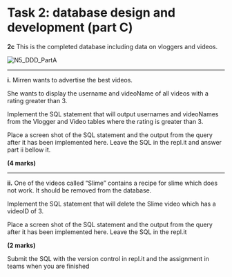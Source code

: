 # Task 2: database design and development (part C) 

**2c** This is the completed database including data on vloggers and videos. 

![N5_DDD_PartA](https://storage.googleapis.com/replit/images/1614683326790_d97d1fd66cf2aea28db73cffc873e2ed.png)

***

**i.** Mirren wants to advertise the best videos. 
	
She wants to display the username and videoName of all videos with a rating greater than 3. 
	
Implement the SQL statement that will output usernames and videoNames from the Vlogger and Video tables where the rating is greater than 3. 
	
Place a screen shot of the SQL statement and the output from the query after it has been implemented here. Leave the SQL in the repl.it and answer part ii bellow it.

**(4 marks)** 

***

**ii.** One of the videos called “Slime” contains a recipe for slime which does not work. It should be removed from the database. 

Implement the SQL statement that will delete the Slime video which has a videoID of 3. 

Place a screen shot of the SQL statement and the output from the query after it has been implemented here. Leave the SQL in the repl.it 

**(2 marks)** 

Submit the SQL with the version control in repl.it and the assignment in teams when you are finished
